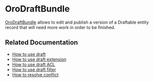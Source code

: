 <a id="bundle-docs-platform-draft-bundle"></a>

# OroDraftBundle

<a href="https://github.com/oroinc/platform/tree/master/src/Oro/Bundle/DraftBundle" target="_blank">OroDraftBundle</a> allows to edit and publish a version of a Draftable entity record that will need more work in order to be finished.

## Related Documentation

* [How to use draft](how-to-use-draft.md#draft-bundle-use-draft)
* [How to use draft extension](how-to-use-draft-extension.md#draft-bundle-use-draft-extension)
* [How to use draft ACL](how-to-use-draft-acl.md#draft-bundle-use-draft-acl)
* [How to use draft filter](how-to-use-draft-filter.md#draft-bundle-use-draft-filter)
* [How to resolve conflict](how-to-resolve-draft-conflicts.md#draft-bundle-resolve-draft-conflicts)

<!-- Frontend -->
